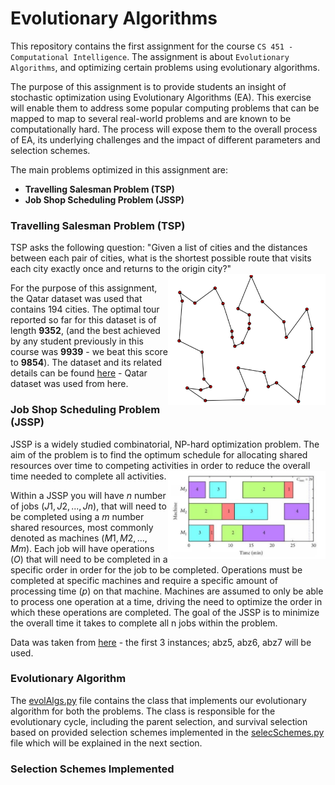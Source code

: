 # Evolutionary Algorithms

This repository contains the first assignment for the course ```CS 451 - Computational Intelligence```. The assignment is about ```Evolutionary Algorithms```, and optimizing certain problems using evolutionary algorithms. 

The purpose of this assignment is to provide students an insight of stochastic optimization using Evolutionary Algorithms (EA). This exercise will enable them to address some popular computing problems that can be mapped to map to several real-world problems and are known to be computationally hard. The process will expose them to the overall process of EA, its underlying challenges and the impact of different parameters and selection schemes.

The main problems optimized in this assignment are:
- **Travelling Salesman Problem (TSP)**
- **Job Shop Scheduling Problem (JSSP)**

### Travelling Salesman Problem (TSP)
TSP asks the following question: "Given a list of cities and the distances between each pair of cities, what is the shortest possible route that visits each city exactly once and returns to the origin city?" <img align="right" src="data/tsp.png" width="50%" />

For the purpose of this assignment, the Qatar dataset was used that contains 194 cities. The optimal tour reported so far for this dataset is of length **9352**, (and the best achieved by any student previously in this course was **9939** - we beat this score to **9854**). The dataset and its related details can be found [here](http://www.math.uwaterloo.ca/tsp/world/countries.html) - Qatar dataset was used from here. 

### Job Shop Scheduling Problem (JSSP)

JSSP is a widely studied combinatorial, NP-hard optimization problem. The aim of the problem is to find the optimum schedule for allocating shared resources over time to competing activities in order to reduce the overall time needed to complete all activities. <img align="right" src="data/jssp.png" width="50%" />

Within a JSSP you will have $n$ number of jobs $(J1, J2, ..., Jn )$, that will need to be completed using a $m$ number shared resources, most commonly denoted as machines $(M1, M2, ..., Mm)$. Each job will have operations $(O)$ that will need to be completed in a specific order in order for the job to be completed. Operations must be completed at specific machines and require a specific amount of processing time $(p)$ on that machine. Machines are assumed to only be able to process one operation at a time, driving the need to optimize the order in which these operations are completed. The goal of the JSSP is to minimize the overall time it takes to complete all n jobs within the problem. 

Data was taken from [here](http://people.brunel.ac.uk/~mastjjb/jeb/orlib/files/jobshop1.txt) - the first 3 instances; abz5, abz6, abz7 will be used.

### Evolutionary Algorithm

The [evolAlgs.py](evolAlgs.py) file contains the class that implements our evolutionary algorithm for both the problems. The class is responsible for the evolutionary cycle, including the parent selection, and survival selection based on provided selection schemes implemented in the [selecSchemes.py](selecSchemes.py) file which will be explained in the next section. 


### Selection Schemes Implemented